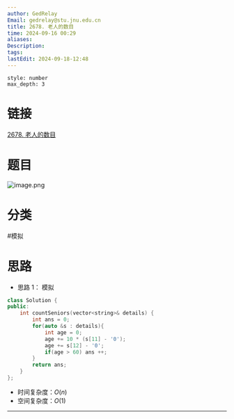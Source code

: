 ```yaml
---
author: GedRelay
Email: gedrelay@stu.jnu.edu.cn
title: 2678. 老人的数目
time: 2024-09-16 00:29
aliases: 
Description: 
tags: 
lastEdit: 2024-09-18-12:48
---
```


```toc
style: number
max_depth: 3
```

# 链接
[2678. 老人的数目](https://leetcode.cn/problems/number-of-senior-citizens/) 

# 题目
![image.png](https://ged-pic-bed.oss-cn-guangzhou.aliyuncs.com/img/202409160030593.png)


# 分类
#模拟 

# 思路
- 思路 1：
模拟 


```cpp
class Solution {
public:
    int countSeniors(vector<string>& details) {
        int ans = 0;
        for(auto &s : details){
            int age = 0;
            age += 10 * (s[11] - '0');
            age += s[12] - '0';
            if(age > 60) ans ++;
        }
        return ans;
    }
};
```


- 时间复杂度：${O\left( n \right)  }$ 
- 空间复杂度：${O\left( 1 \right)  }$ 


---

